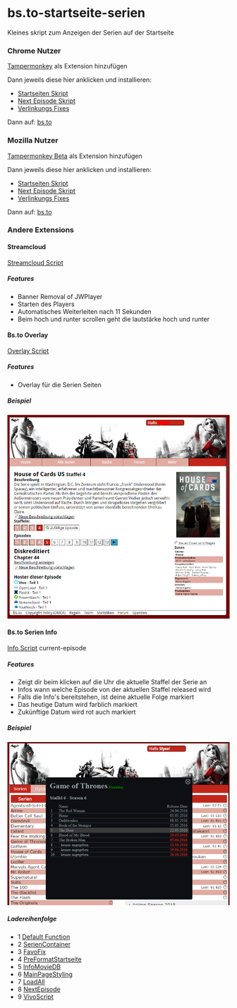 # bs.to-startseite-serien
Kleines skript zum Anzeigen der Serien auf der Startseite

### Chrome Nutzer
[Tampermonkey](https://chrome.google.com/webstore/detail/tampermonkey/dhdgffkkebhmkfjojejmpbldmpobfkfo?hl=de&gl=DE) als Extension hinzufügen

Dann jeweils diese hier anklicken und installieren:

* [Startseiten Skript](https://raw.githubusercontent.com/Sly321/bs.to-startseite-serien/master/anime-toplist.user.js)
* [Next Episode Skript](https://raw.githubusercontent.com/Sly321/bs.to-startseite-serien/master/next-episode.user.js)
* [Verlinkungs Fixes](https://raw.githubusercontent.com/Sly321/bs.to-startseite-serien/master/script.user.js)

Dann auf:
[bs.to](https://bs.to/)

### Mozilla Nutzer
[Tampermonkey Beta](https://addons.mozilla.org/de/firefox/addon/tampermonkey/) als Extension hinzufügen

Dann jeweils diese hier anklicken und installieren:

* [Startseiten Skript](https://raw.githubusercontent.com/Sly321/bs.to-startseite-serien/master/anime-toplist.user.js)
* [Next Episode Skript](https://raw.githubusercontent.com/Sly321/bs.to-startseite-serien/master/next-episode.user.js)
* [Verlinkungs Fixes](https://raw.githubusercontent.com/Sly321/bs.to-startseite-serien/master/script.user.js)

Dann auf:
[bs.to](https://bs.to/)

### Andere Extensions

#### Streamcloud
[Streamcloud Script](https://raw.githubusercontent.com/Sly321/bs.to-startseite-serien/master/streamcloud/banner-removal.user.js)

##### Features
* Banner Removal of JWPlayer
* Starten des Players
* Automatisches Weiterleiten nach 11 Sekunden
* Beim hoch und runter scrollen geht die lautstärke hoch und runter

#### Bs.to Overlay 
[Overlay Script](https://raw.githubusercontent.com/Sly321/bs.to-startseite-serien/master/bs.to/bs.to-overlay.user.js)

##### Features
* Overlay für die Serien Seiten

##### Beispiel
![Beispiel für Overlay](https://raw.githubusercontent.com/Sly321/bs.to-startseite-serien/master/img/overlay-example.PNG "Beispiel für Overlay")

#### Bs.to Serien Info 
[Info Script](https://raw.githubusercontent.com/Sly321/bs.to-startseite-serien/master/bs.to/bs-to-info-script.user.js)
current-episode
##### Features
* Zeigt dir beim klicken auf die Uhr die aktuelle Staffel der Serie an
* Infos wann welche Episode von der aktuellen Staffel released wird
* Falls die Info's bereitstehen, ist deine aktuelle Folge markiert
* Das heutige Datum wird farblich markiert
* Zukünftige Datum wird rot auch markiert

##### Beispiel
![Beispiel für Overlay](https://raw.githubusercontent.com/Sly321/bs.to-startseite-serien/master/img/current-episode.PNG "Beispiel für Overlay")

##### Ladereihenfolge
* 1 [Default Function](https://raw.githubusercontent.com/Sly321/bs.to-startseite-serien/master/bs.to/bs.to-default-functions.user.js)
* 2 [SerienContainer](https://raw.githubusercontent.com/Sly321/bs.to-startseite-serien/master/bs.to/bs.to-serien-container.user.js)
* 3 [FavoFix](https://raw.githubusercontent.com/Sly321/bs.to-startseite-serien/master/bs.to/bs.to-favorite-fix.user.js)
* 4 [PreFormatStartseite](https://raw.githubusercontent.com/Sly321/bs.to-startseite-serien/master/bs.to/bs.to-pre-format.user.js)
* 5 [InfoMovieDB](https://raw.githubusercontent.com/Sly321/bs.to-startseite-serien/master/bs.to/bs.to-infoscript-moviedb.user.js)
* 6 [MainPageStyling](https://raw.githubusercontent.com/Sly321/bs.to-startseite-serien/master/bs.to/bs.to-mainpage-styling.user.js)
* 7 [LoadAll](https://raw.githubusercontent.com/Sly321/bs.to-startseite-serien/master/bs.to/bs.to-loadall-seriesinfo.user.js)
* 8 [NextEpisode](https://raw.githubusercontent.com/Sly321/bs.to-startseite-serien/master/next-episode.user.js)
* 9 [VivoScript](https://raw.githubusercontent.com/Sly321/bs.to-startseite-serien/master/vivo/vivo.user.js)